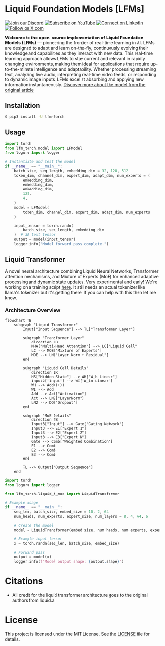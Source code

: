 
# Liquid Foundation Models [LFMs]

[![Join our Discord](https://img.shields.io/badge/Discord-Join%20our%20server-5865F2?style=for-the-badge&logo=discord&logoColor=white)](https://discord.gg/agora-999382051935506503) [![Subscribe on YouTube](https://img.shields.io/badge/YouTube-Subscribe-red?style=for-the-badge&logo=youtube&logoColor=white)](https://www.youtube.com/@kyegomez3242) [![Connect on LinkedIn](https://img.shields.io/badge/LinkedIn-Connect-blue?style=for-the-badge&logo=linkedin&logoColor=white)](https://www.linkedin.com/in/kye-g-38759a207/) [![Follow on X.com](https://img.shields.io/badge/X.com-Follow-1DA1F2?style=for-the-badge&logo=x&logoColor=white)](https://x.com/kyegomezb)

**Welcome to the open-source implementation of Liquid Foundation Models (LFMs)** — pioneering the frontier of real-time learning in AI. LFMs are designed to adapt and learn on-the-fly, continuously evolving their knowledge and capabilities as they interact with new data. This real-time learning approach allows LFMs to stay current and relevant in rapidly changing environments, making them ideal for applications that require up-to-the-minute intelligence and adaptability. Whether processing streaming text, analyzing live audio, interpreting real-time video feeds, or responding to dynamic image inputs, LFMs excel at absorbing and applying new information instantaneously. [Discover more about the model from the original article](https://www.liquid.ai/liquid-foundation-models)

## Installation
```bash
$ pip3 install -U lfm-torch
```

## Usage

```python
import torch
from lfm_torch.model import LFModel
from loguru import logger

# Instantiate and test the model
if __name__ == "__main__":
    batch_size, seq_length, embedding_dim = 32, 128, 512
    token_dim, channel_dim, expert_dim, adapt_dim, num_experts = (
        embedding_dim,
        embedding_dim,
        embedding_dim,
        128,
        4,
    )
    model = LFModel(
        token_dim, channel_dim, expert_dim, adapt_dim, num_experts
    )

    input_tensor = torch.randn(
        batch_size, seq_length, embedding_dim
    )  # 3D text tensor
    output = model(input_tensor)
    logger.info("Model forward pass complete.")
```


## Liquid Transformer 
A novel neural architecture combining Liquid Neural Networks, Transformer attention mechanisms, and Mixture of Experts (MoE) for enhanced adaptive processing and dynamic state updates. Very experimental and early! We're working on a training script [here](./liquid_transformer_train.py). It still needs an actual tokenizer like llama's tokenizer but it's getting there. If you can help with this then let me know.


### Architecture Overview

```mermaid
flowchart TB
    subgraph "Liquid Transformer"
        Input["Input Sequence"] --> TL["Transformer Layer"]
        
        subgraph "Transformer Layer"
            direction TB
            MHA["Multi-Head Attention"] --> LC["Liquid Cell"]
            LC --> MOE["Mixture of Experts"]
            MOE --> LN["Layer Norm + Residual"]
        end
        
        subgraph "Liquid Cell Details"
            direction LR
            HS["Hidden State"] --> WH["W_h Linear"]
            Input2["Input"] --> WI["W_in Linear"]
            WH --> Add((+))
            WI --> Add
            Add --> Act["Activation"]
            Act --> LN2["LayerNorm"]
            LN2 --> DO["Dropout"]
        end
        
        subgraph "MoE Details"
            direction TB
            Input3["Input"] --> Gate["Gating Network"]
            Input3 --> E1["Expert 1"]
            Input3 --> E2["Expert 2"]
            Input3 --> E3["Expert N"]
            Gate --> Comb["Weighted Combination"]
            E1 --> Comb
            E2 --> Comb
            E3 --> Comb
        end
        
        TL --> Output["Output Sequence"]
    end
```



```python
import torch
from loguru import logger

from lfm_torch.liquid_t_moe import LiquidTransformer

# Example usage
if __name__ == "__main__":
    seq_len, batch_size, embed_size = 10, 2, 64
    num_heads, num_experts, expert_size, num_layers = 8, 4, 64, 6

    # Create the model
    model = LiquidTransformer(embed_size, num_heads, num_experts, expert_size, num_layers)

    # Example input tensor
    x = torch.randn(seq_len, batch_size, embed_size)

    # Forward pass
    output = model(x)
    logger.info(f"Model output shape: {output.shape}")
```


# Citations
- All credit for the liquid transformer architecture goes to the original authors from liquid.ai

# License
This project is licensed under the MIT License. See the [LICENSE](LICENSE) file for details.
